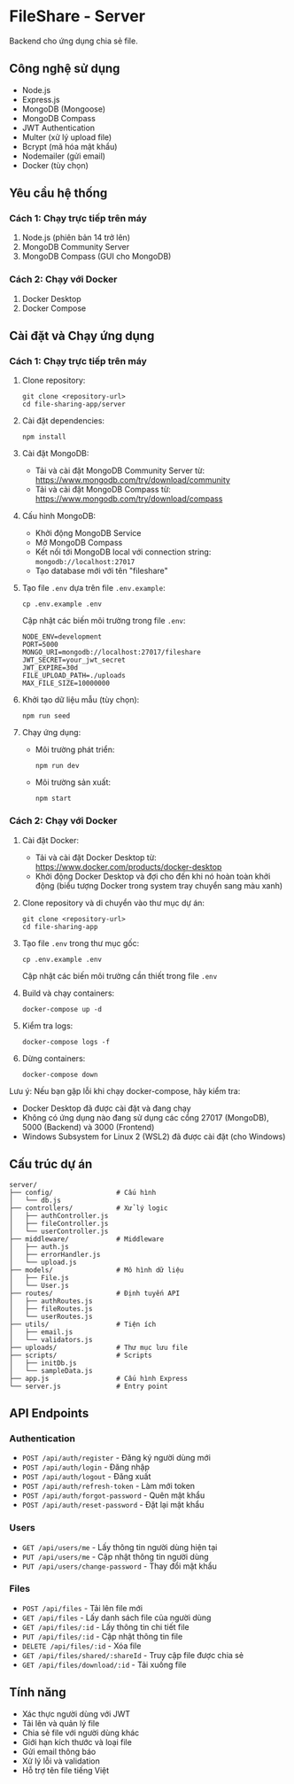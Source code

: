 # FileShare - Server

Backend cho ứng dụng chia sẻ file.

## Công nghệ sử dụng

- Node.js
- Express.js
- MongoDB (Mongoose)
- MongoDB Compass
- JWT Authentication
- Multer (xử lý upload file)
- Bcrypt (mã hóa mật khẩu)
- Nodemailer (gửi email)
- Docker (tùy chọn)

## Yêu cầu hệ thống

### Cách 1: Chạy trực tiếp trên máy
1. Node.js (phiên bản 14 trở lên)
2. MongoDB Community Server
3. MongoDB Compass (GUI cho MongoDB)

### Cách 2: Chạy với Docker
1. Docker Desktop
2. Docker Compose

## Cài đặt và Chạy ứng dụng

### Cách 1: Chạy trực tiếp trên máy

1. Clone repository:
   ```
   git clone <repository-url>
   cd file-sharing-app/server
   ```

2. Cài đặt dependencies:
   ```
   npm install
   ```

3. Cài đặt MongoDB:
   - Tải và cài đặt MongoDB Community Server từ: https://www.mongodb.com/try/download/community
   - Tải và cài đặt MongoDB Compass từ: https://www.mongodb.com/try/download/compass

4. Cấu hình MongoDB:
   - Khởi động MongoDB Service
   - Mở MongoDB Compass
   - Kết nối tới MongoDB local với connection string: `mongodb://localhost:27017`
   - Tạo database mới với tên "fileshare"

5. Tạo file `.env` dựa trên file `.env.example`:
   ```
   cp .env.example .env
   ```
   
   Cập nhật các biến môi trường trong file `.env`:
   ```
   NODE_ENV=development
   PORT=5000
   MONGO_URI=mongodb://localhost:27017/fileshare
   JWT_SECRET=your_jwt_secret
   JWT_EXPIRE=30d
   FILE_UPLOAD_PATH=./uploads
   MAX_FILE_SIZE=10000000
   ```

6. Khởi tạo dữ liệu mẫu (tùy chọn):
   ```
   npm run seed
   ```

7. Chạy ứng dụng:
   - Môi trường phát triển:
     ```
     npm run dev
     ```
   - Môi trường sản xuất:
     ```
     npm start
     ```

### Cách 2: Chạy với Docker

1. Cài đặt Docker:
   - Tải và cài đặt Docker Desktop từ: https://www.docker.com/products/docker-desktop
   - Khởi động Docker Desktop và đợi cho đến khi nó hoàn toàn khởi động (biểu tượng Docker trong system tray chuyển sang màu xanh)

2. Clone repository và di chuyển vào thư mục dự án:
   ```
   git clone <repository-url>
   cd file-sharing-app
   ```

3. Tạo file `.env` trong thư mục gốc:
   ```
   cp .env.example .env
   ```
   Cập nhật các biến môi trường cần thiết trong file `.env`

4. Build và chạy containers:
   ```
   docker-compose up -d
   ```

5. Kiểm tra logs:
   ```
   docker-compose logs -f
   ```

6. Dừng containers:
   ```
   docker-compose down
   ```

Lưu ý: Nếu bạn gặp lỗi khi chạy docker-compose, hãy kiểm tra:
- Docker Desktop đã được cài đặt và đang chạy
- Không có ứng dụng nào đang sử dụng các cổng 27017 (MongoDB), 5000 (Backend) và 3000 (Frontend)
- Windows Subsystem for Linux 2 (WSL2) đã được cài đặt (cho Windows)

## Cấu trúc dự án

```
server/
├── config/                # Cấu hình
│   └── db.js
├── controllers/           # Xử lý logic
│   ├── authController.js
│   ├── fileController.js
│   └── userController.js
├── middleware/            # Middleware
│   ├── auth.js
│   ├── errorHandler.js
│   └── upload.js
├── models/                # Mô hình dữ liệu
│   ├── File.js
│   └── User.js
├── routes/                # Định tuyến API
│   ├── authRoutes.js
│   ├── fileRoutes.js
│   └── userRoutes.js
├── utils/                 # Tiện ích
│   ├── email.js
│   └── validators.js
├── uploads/               # Thư mục lưu file
├── scripts/               # Scripts
│   ├── initDb.js
│   └── sampleData.js
├── app.js                 # Cấu hình Express
└── server.js              # Entry point
```

## API Endpoints

### Authentication
- `POST /api/auth/register` - Đăng ký người dùng mới
- `POST /api/auth/login` - Đăng nhập
- `POST /api/auth/logout` - Đăng xuất
- `POST /api/auth/refresh-token` - Làm mới token
- `POST /api/auth/forgot-password` - Quên mật khẩu
- `POST /api/auth/reset-password` - Đặt lại mật khẩu

### Users
- `GET /api/users/me` - Lấy thông tin người dùng hiện tại
- `PUT /api/users/me` - Cập nhật thông tin người dùng
- `PUT /api/users/change-password` - Thay đổi mật khẩu

### Files
- `POST /api/files` - Tải lên file mới
- `GET /api/files` - Lấy danh sách file của người dùng
- `GET /api/files/:id` - Lấy thông tin chi tiết file
- `PUT /api/files/:id` - Cập nhật thông tin file
- `DELETE /api/files/:id` - Xóa file
- `GET /api/files/shared/:shareId` - Truy cập file được chia sẻ
- `GET /api/files/download/:id` - Tải xuống file

## Tính năng

- Xác thực người dùng với JWT
- Tải lên và quản lý file
- Chia sẻ file với người dùng khác
- Giới hạn kích thước và loại file
- Gửi email thông báo
- Xử lý lỗi và validation
- Hỗ trợ tên file tiếng Việt 